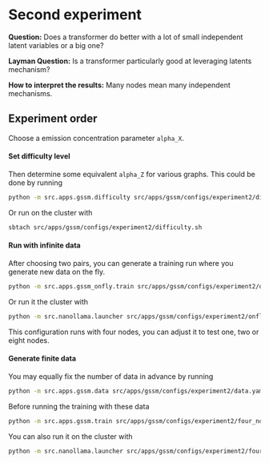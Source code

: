 # Second experiment

**Question:**
Does a transformer do better with a lot of small independent latent variables or a big one?

**Layman Question:**
Is a transformer particularly good at leveraging latents mechanism?

**How to interpret the results:**
Many nodes mean many independent mechanisms.

## Experiment order
Choose a emission concentration parameter `alpha_X`.

#### Set difficulty level
Then determine some equivalent `alpha_Z` for various graphs.
This could be done by running
```bash
python -m src.apps.gssm.difficulty src/apps/gssm/configs/experiment2/difficulty.yaml
```
Or run on the cluster with
```bash
sbtach src/apps/gssm/configs/experiment2/difficulty.sh
```

#### Run with infinite data
After choosing two pairs, you can generate a training run where you generate new data on the fly.
```bash
python -m src.apps.gssm_onfly.train src/apps/gssm/configs/experiment2/onfly_four_nodes.yaml
```
Or run it the cluster with
```bash
python -m src.nanollama.launcher src/apps/gssm/configs/experiment2/onfly_four_nodes.yaml
```
This configuration runs with four nodes, you can adjust it to test one, two or eight nodes.

#### Generate finite data
You may equally fix the number of data in advance by running
```bash
python -m src.apps.gssm.data src/apps/gssm/configs/experiment2/data.yaml
```
Before running the training with these data
```bash
python -m src.apps.gssm.train src/apps/gssm/configs/experiment2/four_nodes.yaml
```
You can also run it on the cluster with
```bash
python -m src.nanollama.launcher src/apps/gssm/configs/experiment2/four_nodes.yaml
```
